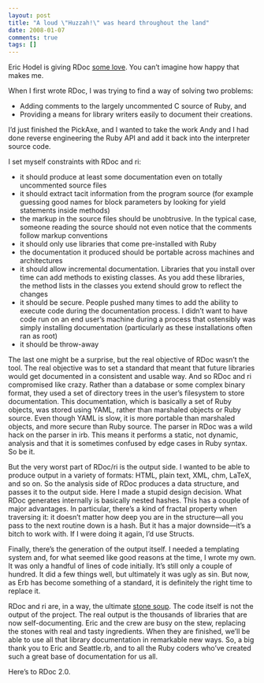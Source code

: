 ```yaml
---
layout: post
title: "A loud \"Huzzah!\" was heard throughout the land"
date: 2008-01-07
comments: true
tags: []
---
```


Eric Hodel is giving RDoc <a
href="http://blog.segment7.net/articles/2008/01/07/rdocs-templatepage-removed-from-ruby">some
love</a>. You can’t imagine how happy that makes me.

When I first wrote RDoc, I was trying to find a way of solving two
problems:

* Adding comments to the largely uncommented C source of Ruby, and
* Providing a means for library writers easily to document their creations.

I’d just finished the PickAxe, and I wanted to take the work Andy and
I had done reverse engineering the Ruby API and add it back into the
interpreter source code.

I set myself constraints with RDoc and ri:

* it should produce at least some documentation even on totally
  uncommented source files
* it should extract tacit information from the program source (for
  example guessing good names for block parameters by looking for
  yield statements inside methods)
* the markup in the source files should be unobtrusive. In the typical
  case, someone reading the source should not even notice that the
  comments follow markup conventions
* it should only use libraries that come pre-installed with Ruby
* the documentation it produced should be portable across machines and
  architectures
* it should allow incremental documentation. Libraries that you
  install over time can add methods to existing classes. As you add
  these libraries, the method lists in the classes you extend should
  grow to reflect the changes
* it should be secure. People pushed many times to add the ability to
  execute code during the documentation process. I didn’t want to have
  code run on an end user’s machine during a process that ostensibly
  was simply installing documentation (particularly as these
  installations often ran as root)
* it should be throw-away

The last one might be a surprise, but the real objective of RDoc
wasn’t the tool. The real objective was to set a standard that meant
that future libraries would get documented in a consistent and usable
way. And so RDoc and ri compromised like crazy. Rather than a database
or some complex binary format, they used a set of directory trees in
the user’s filesystem to store documentation. This documentation,
which is basically a set of Ruby objects, was stored using YAML,
rather than marshaled objects or Ruby source. Even though YAML is
slow, it is more portable than marshaled objects, and more secure than
Ruby source. The parser in RDoc was a wild hack on the parser in
irb. This means it performs a static, not dynamic, analysis and that
it is sometimes confused by edge cases in Ruby syntax. So be it.

But the very worst part of RDoc/ri is the output side. I wanted to be
able to produce output in a variety of formats: HTML, plain text, XML,
chm, LaTeX, and so on. So the analysis side of RDoc produces a data
structure, and passes it to the output side. Here I made a stupid
design decision. What RDoc generates internally is basically nested
hashes. This has a couple of major advantages. In particular, there’s
a kind of fractal property when traversing it: it doesn’t matter how
deep you are in the structure—all you pass to the next routine down is
a hash. But it has a major downside—it’s a bitch to work with. If I
were doing it again, I’d use Structs.

Finally, there’s the generation of the output itself. I needed a
templating system and, for what seemed like good reasons at the time,
I wrote my own. It was only a handful of lines of code initially. It’s
still only a couple of hundred. It did a few things well, but
ultimately it was ugly as sin. But now, as Erb has become something of
a standard, it is definitely the right time to replace it.

RDoc and ri are, in a way, the ultimate <a
href="http://en.wikipedia.org/wiki/Stone_soup">stone soup</a>. The
code itself is not the output of the project. The real output is the
thousands of libraries that are now self-documenting. Eric and the
crew are busy on the stew, replacing the stones with real and tasty
ingredients. When they are finished, we’ll be able to use all that
library documentation in remarkable new ways. So, a big thank you to
Eric and Seattle.rb, and to all the Ruby coders who’ve created such a
great base of documentation for us all.

Here’s to RDoc 2.0.

